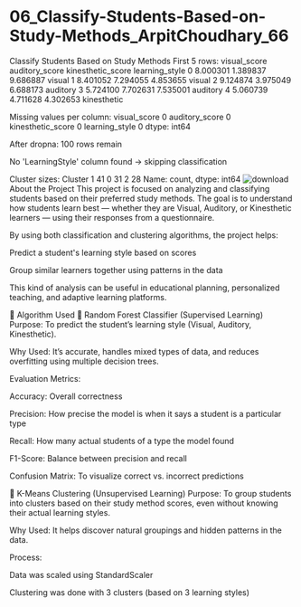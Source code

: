 # 06_Classify-Students-Based-on-Study-Methods_ArpitChoudhary_66
Classify Students Based on Study Methods
First 5 rows:
visual_score	auditory_score	kinesthetic_score	learning_style
0	8.000301	1.389837	9.686887	visual
1	8.401052	7.294055	4.853655	visual
2	9.124874	3.975049	6.688173	auditory
3	5.724100	7.702631	7.535001	auditory
4	5.060739	4.711628	4.302653	kinesthetic

Missing values per column:
 visual_score         0
auditory_score       0
kinesthetic_score    0
learning_style       0
dtype: int64 

After dropna: 100 rows remain

No 'LearningStyle' column found → skipping classification

Cluster sizes:
 Cluster
1    41
0    31
2    28
Name: count, dtype: int64 
![download](https://github.com/user-attachments/assets/51ef181a-0e08-40fe-8ec8-3c618cafe709)
About the Project
This project is focused on analyzing and classifying students based on their preferred study methods. The goal is to understand how students learn best — whether they are Visual, Auditory, or Kinesthetic learners — using their responses from a questionnaire.

By using both classification and clustering algorithms, the project helps:

Predict a student's learning style based on scores

Group similar learners together using patterns in the data

This kind of analysis can be useful in educational planning, personalized teaching, and adaptive learning platforms.

🤖 Algorithm Used
🔹 Random Forest Classifier (Supervised Learning)
Purpose: To predict the student’s learning style (Visual, Auditory, Kinesthetic).

Why Used: It’s accurate, handles mixed types of data, and reduces overfitting using multiple decision trees.

Evaluation Metrics:

Accuracy: Overall correctness

Precision: How precise the model is when it says a student is a particular type

Recall: How many actual students of a type the model found

F1-Score: Balance between precision and recall

Confusion Matrix: To visualize correct vs. incorrect predictions

🔹 K-Means Clustering (Unsupervised Learning)
Purpose: To group students into clusters based on their study method scores, even without knowing their actual learning styles.

Why Used: It helps discover natural groupings and hidden patterns in the data.

Process:

Data was scaled using StandardScaler

Clustering was done with 3 clusters (based on 3 learning styles)


